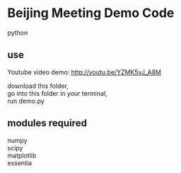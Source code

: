 # Beijing Meeting Demo Code
python

## use
Youtube video demo: http://youtu.be/YZMK5vJ_A8M

download this folder,  
go into this folder in your terminal,  
run demo.py

## modules required
numpy  
scipy  
matplotlib  
essentia
